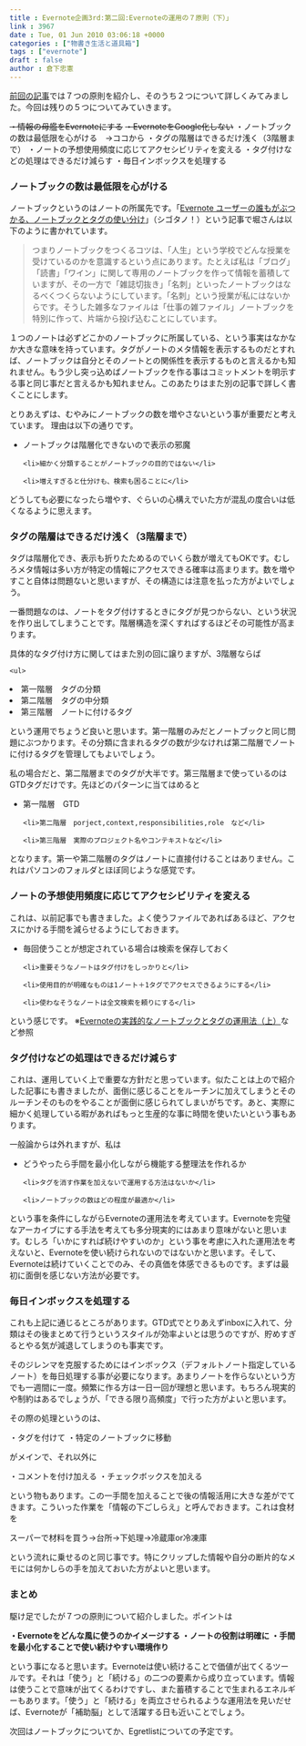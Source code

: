 ```yaml
---
title : Evernote企画3rd:第二回:Evernoteの運用の７原則（下）」
link : 3967
date : Tue, 01 Jun 2010 03:06:18 +0000
categories : ["物書き生活と道具箱"]
tags : ["evernote"]
draft : false
author : 倉下忠憲
---
```


<a href="https://rashita.net/blog/?p=3961">前回の記事</a>では７つの原則を紹介し、そのうち２つについて詳しくみてみました。今回は残りの５つについてみていきます。



<del datetime="2010-06-01T02:58:47+00:00">・情報の母艦をEvernoteにする</del>
<del datetime="2010-06-01T02:58:47+00:00">・EvernoteをGoogle化しない</del>
・ノートブックの数は最低限を心がける　→ココから
・タグの階層はできるだけ浅く（3階層まで）
・ノートの予想使用頻度に応じてアクセシビリティを変える
・タグ付けなどの処理はできるだけ減らす
・毎日インボックスを処理する 

<h3>ノートブックの数は最低限を心がける</h3>
ノートブックというのはノートの所属先です。「<a href="http://cyblog.jp/modules/weblogs/3599">Evernote ユーザーの誰もがぶつかる、ノートブックとタグの使い分け</a>」（シゴタノ！）という記事で堀さんは以下のように書かれています。

<blockquote>
つまりノートブックをつくるコツは、「人生」という学校でどんな授業を受けているのかを意識するという点にあります。たとえば私は「ブログ」「読書」「ワイン」に関して専用のノートブックを作って情報を蓄積していますが、その一方で「雑誌切抜き」「名刺」といったノートブックはなるべくつくらないようにしています。「名刺」という授業が私にはないからです。そうした雑多なファイルは「仕事の雑ファイル」ノートブックを特別に作って、片端から投げ込むことにしています。
</blockquote>

１つのノートは必ずどこかのノートブックに所属している、という事実はなかなか大きな意味を持っています。タグがノートのメタ情報を表示するものだとすれば、ノートブックは自分とそのノートとの関係性を表示するものと言えるかも知れません。もう少し突っ込めばノートブックを作る事はコミットメントを明示する事と同じ事だと言えるかも知れません。このあたりはまた別の記事で詳しく書くことにします。

とりあえずは、むやみにノートブックの数を増やさないという事が重要だと考えています。
理由は以下の通りです。

<ul>
	<li>ノートブックは階層化できないので表示の邪魔</li>

	<li>細かく分類することがノートブックの目的ではない</li>

	<li>増えすぎると仕分けも、検索も困ることに</li>
</ul>



どうしても必要になったら増やす、ぐらいの心構えでいた方が混乱の度合いは低くなるように思えます。

<h3>タグの階層はできるだけ浅く（3階層まで）</h3>
タグは階層化でき、表示も折りたためるのでいくら数が増えてもOKです。むしろメタ情報は多い方が特定の情報にアクセスできる確率は高まります。数を増やすこと自体は問題ないと思いますが、その構造には注意を払った方がよいでしょう。

一番問題なのは、ノートをタグ付けするときにタグが見つからない、という状況を作り出してしまうことです。階層構造を深くすればするほどその可能性が高まります。

具体的なタグ付け方に関してはまた別の回に譲りますが、3階層ならば

	<ul>
<li>第一階層　タグの分類</li>
<li>第二階層　タグの中分類</li>
<li>第三階層　ノートに付けるタグ</li>
</ul>


という運用でちょうど良いと思います。第一階層のみだとノートブックと同じ問題にぶつかります。その分類に含まれるタグの数が少なければ第二階層でノートに付けるタグを管理してもよいでしょう。

私の場合だと、第二階層までのタグが大半です。第三階層まで使っているのはGTDタグだけです。先ほどのパターンに当てはめると

<ul>
	<li>第一階層　GTD</li>

	<li>第二階層　porject,context,responsibilities,role　など</li>

	<li>第三階層　実際のプロジェクト名やコンテキストなど</li>
</ul>



となります。第一や第二階層のタグはノートに直接付けることはありません。これはパソコンのフォルダとほぼ同じような感覚です。

<h3>ノートの予想使用頻度に応じてアクセシビリティを変える</h3>
これは、以前記事でも書きました。よく使うファイルであればあるほど、アクセスにかける手間を減らせるようにしておきます。

<ul>
	<li>毎回使うことが想定されている場合は検索を保存しておく</li>

	<li>重要そうなノートはタグ付けをしっかりと</li>

	<li>使用目的が明確なものは1ノート＋1タグでアクセスできるようにする</li>

	<li>使わなそうなノートは全文検索を頼りにする</li>
</ul>



という感じです。
※<a href="https://rashita.net/blog/?p=3899">Evernoteの実践的なノートブックとタグの運用法（上）</a>など参照

<h3>タグ付けなどの処理はできるだけ減らす</h3>
これは、運用していく上で重要な方針だと思っています。似たことは上ので紹介した記事にも書きましたが、面倒に感じることをルーチンに加えてしまうとそのルーチンそのものをやることが面倒に感じられてしまいがちです。あと、実際に細かく処理している暇があればもっと生産的な事に時間を使いたいという事もあります。

一般論からは外れますが、私は

<ul>
	<li>どうやったら手間を最小化しながら機能する整理法を作れるか</li>

	<li>タグを消す作業を加えないで運用する方法はないか</li>

	<li>ノートブックの数はどの程度が最適か</li>
</ul>



という事を条件にしながらEvernoteの運用法を考えています。Evernoteを完璧なアーカイブにする手法を考えても多分現実的にはあまり意味がないと思います。むしろ「いかにすれば続けやすいのか」という事を考慮に入れた運用法を考えないと、Evernoteを使い続けられないのではないかと思います。そして、Evernoteは続けていくことでのみ、その真価を体感できるものです。まずは最初に面倒を感じない方法が必要です。

<h3>毎日インボックスを処理する</h3>
これも上記に通じるところがあります。GTD式でとりあえずinboxに入れて、分類はその後まとめて行うというスタイルが効率よいとは思うのですが、貯めすぎるとやる気が減退してしまうのも事実です。

そのジレンマを克服するためにはインボックス（デフォルトノート指定しているノート）を毎日処理する事が必要になります。あまりノートを作らないという方でも一週間に一度。頻繁に作る方は一日一回が理想と思います。もちろん現実的や制約はあるでしょうが、「できる限り高頻度」で行った方がよいと思います。

その際の処理というのは、

・タグを付けて
・特定のノートブックに移動

がメインで、それ以外に

・コメントを付け加える
・チェックボックスを加える

という物もあります。この一手間を加えることで後の情報活用に大きな差がでてきます。こういった作業を「情報の下ごしらえ」と呼んでおきます。これは食材を

スーパーで材料を買う→台所→下処理→冷蔵庫or冷凍庫

という流れに乗せるのと同じ事です。特にクリップした情報や自分の断片的なメモには何かしらの手を加えておいた方がよいと思います。

<h3>まとめ</h3>
駆け足でしたが７つの原則について紹介しました。ポイントは

<strong>・Evernoteをどんな風に使うのかイメージする
・ノートの役割は明確に
・手間を最小化することで使い続けやすい環境作り</strong>

という事になると思います。Evernoteは使い続けることで価値が出てくるツールです。それは「使う」と「続ける」の二つの要素から成り立っています。情報は使うことで意味が出てくるわけですし、また蓄積することで生まれるエネルギーもあります。「使う」と「続ける」を両立させられるような運用法を見いだせば、Evernoteが「補助脳」として活躍する日も近いことでしょう。

次回はノートブックについてか、Egretlistについての予定です。